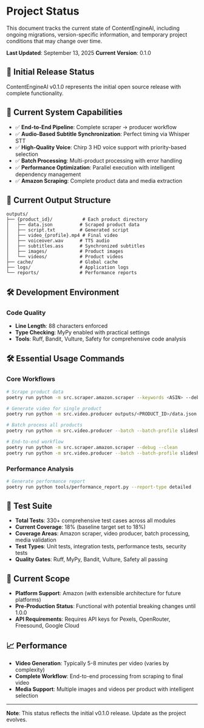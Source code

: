 # Project Status

This document tracks the current state of ContentEngineAI, including ongoing migrations, version-specific information, and temporary project conditions that may change over time.

**Last Updated**: September 13, 2025
**Current Version**: 0.1.0

## 🚀 Initial Release Status

ContentEngineAI v0.1.0 represents the initial open source release with complete functionality.

## 🎯 Current System Capabilities

- ✅ **End-to-End Pipeline**: Complete scraper → producer workflow
- ✅ **Audio-Based Subtitle Synchronization**: Perfect timing via Whisper STT
- ✅ **High-Quality Voice**: Chirp 3 HD voice support with priority-based selection
- ✅ **Batch Processing**: Multi-product processing with error handling
- ✅ **Performance Optimization**: Parallel execution with intelligent dependency management
- ✅ **Amazon Scraping**: Complete product data and media extraction

## 📁 Current Output Structure

```
outputs/
├── {product_id}/           # Each product directory
│   ├── data.json          # Scraped product data
│   ├── script.txt         # Generated script
│   ├── video_{profile}.mp4 # Final video
│   ├── voiceover.wav      # TTS audio
│   ├── subtitles.ass      # Synchronized subtitles
│   ├── images/            # Product images
│   └── videos/            # Product videos
├── cache/                 # Global cache
├── logs/                  # Application logs
└── reports/               # Performance reports
```

## 🛠️ Development Environment

### Code Quality
- **Line Length**: 88 characters enforced
- **Type Checking**: MyPy enabled with practical settings
- **Tools**: Ruff, Bandit, Vulture, Safety for comprehensive code analysis

## 🛠️ Essential Usage Commands

### Core Workflows
```bash
# Scrape product data
poetry run python -m src.scraper.amazon.scraper --keywords <ASIN> --debug --clean

# Generate video for single product
poetry run python -m src.video.producer outputs/<PRODUCT_ID>/data.json slideshow_images --debug

# Batch process all products
poetry run python -m src.video.producer --batch --batch-profile slideshow_images --debug

# End-to-end workflow
poetry run python -m src.scraper.amazon.scraper --debug --clean
poetry run python -m src.video.producer --batch --batch-profile slideshow_images --debug
```

### Performance Analysis
```bash
# Generate performance report
poetry run python tools/performance_report.py --report-type detailed
```

## 🧪 Test Suite

- **Total Tests**: 330+ comprehensive test cases across all modules
- **Current Coverage**: 18% (baseline target set to 18%)
- **Coverage Areas**: Amazon scraper, video producer, batch processing, media validation
- **Test Types**: Unit tests, integration tests, performance tests, security tests
- **Quality Gates**: Ruff, MyPy, Bandit, Vulture, Safety all passing

## 🎯 Current Scope

- **Platform Support**: Amazon (with extensible architecture for future platforms)
- **Pre-Production Status**: Functional with potential breaking changes until 1.0.0
- **API Requirements**: Requires API keys for Pexels, OpenRouter, Freesound, Google Cloud

## 📈 Performance

- **Video Generation**: Typically 5-8 minutes per video (varies by complexity)
- **Complete Workflow**: End-to-end processing from scraping to final video
- **Media Support**: Multiple images and videos per product with intelligent selection

---

**Note**: This status reflects the initial v0.1.0 release. Update as the project evolves.